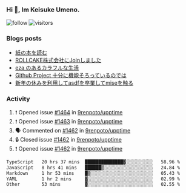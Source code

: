 ### Hi 👋, Im Keisuke Umeno.

<!--
**9renpoto/9renpoto** is a ✨ _special_ ✨ repository because its `README.md` (this file) appears on your GitHub profile.

Here are some ideas to get you started:

- 🔭 I’m currently working on ...
- 🌱 I’m currently learning ...
- 👯 I’m looking to collaborate on ...
- 🤔 I’m looking for help with ...
- 💬 Ask me about ...
- 📫 How to reach me: ...
- 😄 Pronouns: ...
- ⚡ Fun fact: ...
-->

![follow](https://img.shields.io/github/followers/9renpoto?label=Follow&style=social)
![visitors](https://komarev.com/ghpvc/?username=9renpoto&label=Profile%20views&color=0e75b6&style=flat)

### Blogs posts

<!-- BLOG-POST-LIST:START -->
- [紙の本を読む](https://9renpoto.win/entry/2024/02/25/reading-papar-book)
- [ROLLCAKE株式会社にJoinしました](https://9renpoto.win/entry/2024/02/11/join)
- [eza のあるカラフルな生活](https://9renpoto.win/entry/2024/02/01/eza)
- [Github Project 十分に機能そろっているのでは](https://9renpoto.win/entry/2024/01/14/gh-projects)
- [新年の休みを利用してasdfを卒業してmiseを触る](https://9renpoto.win/entry/2024/01/07/mise)
<!-- BLOG-POST-LIST:END -->

### Activity

<!--START_SECTION:activity-->
1. ❗ Opened issue [#1464](https://github.com/9renpoto/upptime/issues/1464) in [9renpoto/upptime](https://github.com/9renpoto/upptime)
2. ❗ Opened issue [#1463](https://github.com/9renpoto/upptime/issues/1463) in [9renpoto/upptime](https://github.com/9renpoto/upptime)
3. 🗣 Commented on [#1462](https://github.com/9renpoto/upptime/issues/1462#issuecomment-1974306259) in [9renpoto/upptime](https://github.com/9renpoto/upptime)
4. 🔒 Closed issue [#1462](https://github.com/9renpoto/upptime/issues/1462) in [9renpoto/upptime](https://github.com/9renpoto/upptime)
5. ❗ Opened issue [#1462](https://github.com/9renpoto/upptime/issues/1462) in [9renpoto/upptime](https://github.com/9renpoto/upptime)
<!--END_SECTION:activity-->

<!--START_SECTION:waka-->

```txt
TypeScript   20 hrs 37 mins  ██████████████▓░░░░░░░░░░   58.96 %
JavaScript   8 hrs 41 mins   ██████▒░░░░░░░░░░░░░░░░░░   24.84 %
Markdown     1 hr 53 mins    █▒░░░░░░░░░░░░░░░░░░░░░░░   05.43 %
YAML         1 hr 2 mins     ▓░░░░░░░░░░░░░░░░░░░░░░░░   02.99 %
Other        53 mins         ▓░░░░░░░░░░░░░░░░░░░░░░░░   02.55 %
```

<!--END_SECTION:waka-->
